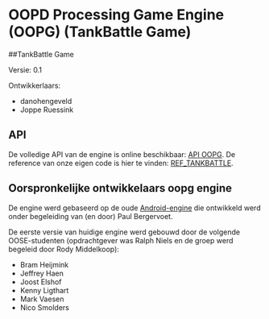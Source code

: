 # OOPD Processing Game Engine (OOPG) (TankBattle Game)

##TankBattle Game

Versie:
0.1

Ontwikkerlaars:
* danohengeveld
* Joppe Ruessink

## API
De volledige API van de engine is online beschikbaar: [API OOPG](http://hanica.github.io/oopg/).
De reference van onze eigen code is hier te vinden: [REF_TANKBATTLE](http://hanica.github.io/oopg/).

## Oorspronkelijke ontwikkelaars oopg engine
De engine werd gebaseerd op de oude [Android-engine](https://github.com/ddoa/game-api-android) die ontwikkeld werd onder begeleiding van (en door) Paul Bergervoet.

De eerste versie van huidige engine werd gebouwd door de volgende OOSE-studenten (opdrachtgever was Ralph Niels en de groep werd begeleid door Rody Middelkoop):

* Bram Heijmink
* Jeffrey Haen
* Joost Elshof
* Kenny Ligthart
* Mark Vaesen
* Nico Smolders


